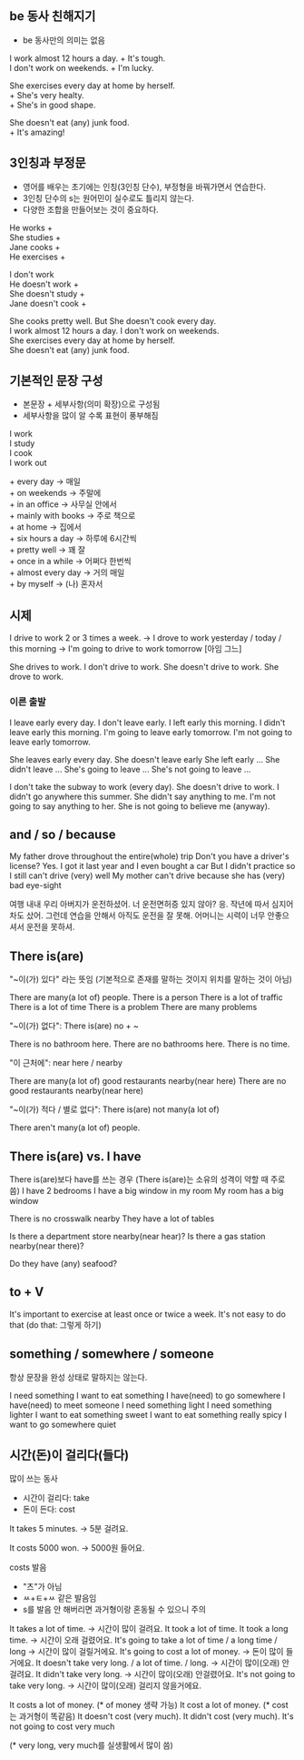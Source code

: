 ## be 동사 친해지기
- be 동사만의 의미는 없음

I work almost 12 hours a day. + It's tough.  
I don't work on weekends. + I'm lucky.

She exercises every day at home by herself.  
\+ She's very healty.  
\+ She's in good shape.  

She doesn't eat (any) junk food.  
\+ It's amazing!

## 3인칭과 부정문
- 영어를 배우는 초기에는 인칭(3인칭 단수), 부정형을 바꿔가면서 연습한다.
- 3인칭 단수의 s는 원어민이 실수로도 틀리지 않는다.
- 다양한 조합을 만들어보는 것이 중요하다.

He works +  
She studies +  
Jane cooks +  
He exercises +  

I don't work  
He doesn't work +  
She doesn't study +  
Jane doesn't cook +  

She cooks pretty well. But She doesn't cook every day.  
I work almost 12 hours a day. I don't work on weekends.  
She exercises every day at home by herself.  
She doesn't eat (any) junk food.


## 기본적인 문장 구성
- 본문장 + 세부사항(의미 확장)으로 구성됨
- 세부사항을 많이 알 수록 표현이 풍부해짐

I work  
I study  
I cook  
I work out  

\+ every day -> 매일  
\+ on weekends -> 주말에  
\+ in an office -> 사무실 안에서  
\+ mainly with books -> 주로 책으로  
\+ at home -> 집에서  
\+ six hours a day -> 하루에 6시간씩  
\+ pretty well -> 꽤 잘  
\+ once in a while -> 어쩌다 한번씩  
\+ almost every day -> 거의 매일  
\+ by myself -> (나) 혼자서  

## 시제

I drive to work 2 or 3 times a week.
-> I drove to work yesterday / today / this morning
-> I'm going to drive to work tomorrow
   [아임 그느] 

She drives to work.
I don't drive to work.
She doesn't drive to work.
She drove to work.

### 이른 출발

I leave early every day.
I don't leave early.
I left early this morning.
I didn't leave early this morning.
I'm going to leave early tomorrow.
I'm not going to leave early tomorrow.

She leaves early every day.
She doesn't leave early
She left early ...
She didn't leave ...
She's going to leave ...
She's not going to leave ...

I don't take the subway to work (every day). 
She doesn't drive to work.
I didn't go anywhere this summer.
She didn't say anything to me.
I'm not going to say anything to her. She is not going to believe me (anyway).

## and / so / because

My father drove throughout the entire(whole) trip
Don't you have a driver's license?
Yes. I got it last year and I even bought a car
But I didn't practice so I still can't drive (very) well
My mother can't drive because she has (very) bad eye-sight

여행 내내 우리 아버지가 운전하셨어.
너 운전면허증 있지 않아?
응. 작년에 따서 심지어 차도 샀어.
그런데 연습을 안해서 아직도 운전을 잘 못해.
어머니는 시력이 너무 안좋으셔서 운전을 못하셔.

## There is(are)

"~이(가) 있다" 라는 뜻임
(기본적으로 존재를 말하는 것이지 위치를 말하는 것이 아님)

There are many(a lot of) people.
There is a person
There is a lot of traffic
There is a lot of time
There is a problem
There are many problems

"~이(가) 없다": There is(are) no + ~

There is no bathroom here.
There are no bathrooms here.
There is no time.

"이 근처에": near here / nearby

There are many(a lot of) good restaurants nearby(near here)
There are no good restaurants nearby(near here)

"~이(가) 적다 / 별로 없다": There is(are) not many(a lot of)

There aren't many(a lot of) people.

## There is(are) vs. I have

There is(are)보다 have를 쓰는 경우
(There is(are)는 소유의 성격이 약할 때 주로 씀)
I have 2 bedrooms
I have a big window in my room
My room has a big window

There is no crosswalk nearby
They have a lot of tables

Is there a department store nearby(near hear)?
Is there a gas station nearby(near there)?

Do they have (any) seafood?


## to + V

It's important to exercise at least once or twice a week.
It's not easy to do that
(do that: 그렇게 하기)


## something / somewhere / someone

항상 문장을 완성 상태로 말하지는 않는다.

I need something
I want to eat something
I have(need) to go somewhere
I have(need) to meet someone
I need something light
I need something lighter
I want to eat something sweet
I want to eat something really spicy
I want to go somewhere quiet

## 시간(돈)이 걸리다(들다)
많이 쓰는 동사
- 시간이 걸리다: take
- 돈이 든다: cost

It takes 5 minutes.
-> 5분 걸려요.

It costs 5000 won.
-> 5000원 들어요.

costs 발음
- "츠"가 아님
- ㅆ+ㅌ+ㅆ 같은 발음임
- s를 발음 안 해버리면 과거형이랑 혼동될 수 있으니 주의

It takes a lot of time.
-> 시간이 많이 걸려요.
It took a lot of time.
It took a long time.
-> 시간이 오래 걸렸어요.
It's going to take a lot of time / a long time / long
-> 시간이 많이 걸릴거에요.
It's going to cost a lot of money.
-> 돈이 많이 들거에요.
It doesn't take very long. / a lot of time. / long.
-> 시간이 많이(오래) 안걸려요.
It didn't take very long.
-> 시간이 많이(오래) 안걸렸어요.
It's not going to take very long.
-> 시간이 많이(오래) 걸리지 않을거에요.

It costs a lot of money. (* of money 생략 가능)
It cost a lot of money. (* cost는 과거형이 똑같음)
It doesn't cost (very much).
It didn't cost (very much).
It's not going to cost very much

(* very long, very much를 실생활에서 많이 씀)
